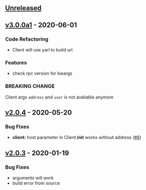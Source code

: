 <a name="unreleased"></a>
## [Unreleased]


<a name="v3.0.0a1"></a>
## [v3.0.0a1] - 2020-06-01
### Code Refactoring
- Client will use yarl to build url

### Features
- check rpc version for kwargs

### BREAKING CHANGE

Client args `address` and `user` is not avaliable anymore


<a name="v2.0.4"></a>
## [v2.0.4] - 2020-05-20
### Bug Fixes
- **client:** host parameter in Client.__init__ works without address ([#6](https://github.com/Trim21/transmission-rpc/issues/6))


<a name="v2.0.3"></a>
## [v2.0.3] - 2020-01-19
### Bug Fixes
- arguments will work
- build error from source


[Unreleased]: https://github.com/Trim21/transmission-rpc/compare/v3.0.0a1...HEAD
[v3.0.0a1]: https://github.com/Trim21/transmission-rpc/compare/v2.0.4...v3.0.0a1
[v2.0.4]: https://github.com/Trim21/transmission-rpc/compare/v2.0.3...v2.0.4
[v2.0.3]: https://github.com/Trim21/transmission-rpc/compare/v1.0.4...v2.0.3
